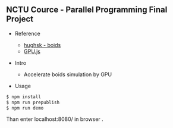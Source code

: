 ## NCTU Cource - Parallel Programming Final Project 

* Reference 
    - [hughsk - boids](https://github.com/hughsk/boids)
    - [GPU.js](https://github.com/gpujs/gpu.js)

* Intro 
    - Accelerate boids simulation by GPU

* Usage
``` bash
$ npm install
$ npm run prepublish
$ npm run demo
```

Than enter localhost:8080/ in browser .